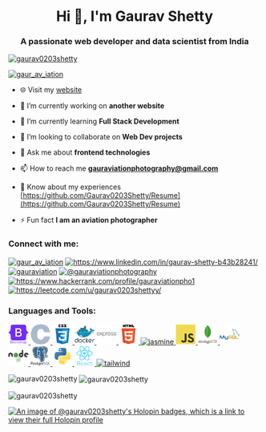 <h1 align="center">Hi 👋, I'm Gaurav Shetty</h1>
<h3 align="center">A passionate web developer and data scientist from India</h3>

<p align="left"> <a href="https://github.com/ryo-ma/github-profile-trophy"><img src="https://github-profile-trophy.vercel.app/?username=gaurav0203shetty" alt="gaurav0203shetty" /></a> </p>

<p align="left"> <a href="https://twitter.com/gaur_av_iation" target="blank"><img src="https://img.shields.io/twitter/follow/gaur_av_iation?logo=twitter&style=for-the-badge" alt="gaur_av_iation" /></a> </p>

- 🌐 Visit my [website](https://gaurav0203shetty.github.io/Gaurav-Portfolio/)

- 🔭 I’m currently working on **another website**

- 🌱 I’m currently learning **Full Stack Development**

- 👯 I’m looking to collaborate on **Web Dev projects**

- 💬 Ask me about **frontend technologies**

- 📫 How to reach me **gauraviationphotography@gmail.com**

- 📄 Know about my experiences [https://github.com/Gaurav0203Shetty/Resume](https://github.com/Gaurav0203Shetty/Resume)

- ⚡ Fun fact **I am an aviation photographer**

<h3 align="left">Connect with me:</h3>
<p align="left">
<a href="https://twitter.com/gaur_av_iation" target="blank"><img align="center" src="https://raw.githubusercontent.com/rahuldkjain/github-profile-readme-generator/master/src/images/icons/Social/twitter.svg" alt="gaur_av_iation" height="30" width="40" /></a>
<a href="https://linkedin.com/in/https://www.linkedin.com/in/gaurav-shetty-b43b28241/" target="blank"><img align="center" src="https://raw.githubusercontent.com/rahuldkjain/github-profile-readme-generator/master/src/images/icons/Social/linked-in-alt.svg" alt="https://www.linkedin.com/in/gaurav-shetty-b43b28241/" height="30" width="40" /></a>
<a href="https://instagram.com/gauraviation" target="blank"><img align="center" src="https://raw.githubusercontent.com/rahuldkjain/github-profile-readme-generator/master/src/images/icons/Social/instagram.svg" alt="gauraviation" height="30" width="40" /></a>
<a href="https://medium.com/@gauraviationphotography" target="blank"><img align="center" src="https://raw.githubusercontent.com/rahuldkjain/github-profile-readme-generator/master/src/images/icons/Social/medium.svg" alt="@gauraviationphotography" height="30" width="40" /></a>
<a href="https://www.hackerrank.com/https://www.hackerrank.com/profile/gauraviationpho1" target="blank"><img align="center" src="https://raw.githubusercontent.com/rahuldkjain/github-profile-readme-generator/master/src/images/icons/Social/hackerrank.svg" alt="https://www.hackerrank.com/profile/gauraviationpho1" height="30" width="40" /></a>
<a href="https://www.leetcode.com/https://leetcode.com/u/gaurav0203shettyy/" target="blank"><img align="center" src="https://raw.githubusercontent.com/rahuldkjain/github-profile-readme-generator/master/src/images/icons/Social/leet-code.svg" alt="https://leetcode.com/u/gaurav0203shettyy/" height="30" width="40" /></a>
</p>

<h3 align="left">Languages and Tools:</h3>
<p align="left"> <a href="https://getbootstrap.com" target="_blank" rel="noreferrer"> <img src="https://raw.githubusercontent.com/devicons/devicon/master/icons/bootstrap/bootstrap-plain-wordmark.svg" alt="bootstrap" width="40" height="40"/> </a> <a href="https://www.cprogramming.com/" target="_blank" rel="noreferrer"> <img src="https://raw.githubusercontent.com/devicons/devicon/master/icons/c/c-original.svg" alt="c" width="40" height="40"/> </a> <a href="https://www.w3schools.com/css/" target="_blank" rel="noreferrer"> <img src="https://raw.githubusercontent.com/devicons/devicon/master/icons/css3/css3-original-wordmark.svg" alt="css3" width="40" height="40"/> </a> <a href="https://www.docker.com/" target="_blank" rel="noreferrer"> <img src="https://raw.githubusercontent.com/devicons/devicon/master/icons/docker/docker-original-wordmark.svg" alt="docker" width="40" height="40"/> </a> <a href="https://expressjs.com" target="_blank" rel="noreferrer"> <img src="https://raw.githubusercontent.com/devicons/devicon/master/icons/express/express-original-wordmark.svg" alt="express" width="40" height="40"/> </a> <a href="https://www.w3.org/html/" target="_blank" rel="noreferrer"> <img src="https://raw.githubusercontent.com/devicons/devicon/master/icons/html5/html5-original-wordmark.svg" alt="html5" width="40" height="40"/> </a> <a href="https://jasmine.github.io/" target="_blank" rel="noreferrer"> <img src="https://www.vectorlogo.zone/logos/jasmine/jasmine-icon.svg" alt="jasmine" width="40" height="40"/> </a> <a href="https://developer.mozilla.org/en-US/docs/Web/JavaScript" target="_blank" rel="noreferrer"> <img src="https://raw.githubusercontent.com/devicons/devicon/master/icons/javascript/javascript-original.svg" alt="javascript" width="40" height="40"/> </a> <a href="https://www.mongodb.com/" target="_blank" rel="noreferrer"> <img src="https://raw.githubusercontent.com/devicons/devicon/master/icons/mongodb/mongodb-original-wordmark.svg" alt="mongodb" width="40" height="40"/> </a> <a href="https://www.mysql.com/" target="_blank" rel="noreferrer"> <img src="https://raw.githubusercontent.com/devicons/devicon/master/icons/mysql/mysql-original-wordmark.svg" alt="mysql" width="40" height="40"/> </a> <a href="https://nodejs.org" target="_blank" rel="noreferrer"> <img src="https://raw.githubusercontent.com/devicons/devicon/master/icons/nodejs/nodejs-original-wordmark.svg" alt="nodejs" width="40" height="40"/> </a> <a href="https://www.postgresql.org" target="_blank" rel="noreferrer"> <img src="https://raw.githubusercontent.com/devicons/devicon/master/icons/postgresql/postgresql-original-wordmark.svg" alt="postgresql" width="40" height="40"/> </a> <a href="https://www.python.org" target="_blank" rel="noreferrer"> <img src="https://raw.githubusercontent.com/devicons/devicon/master/icons/python/python-original.svg" alt="python" width="40" height="40"/> </a> <a href="https://reactjs.org/" target="_blank" rel="noreferrer"> <img src="https://raw.githubusercontent.com/devicons/devicon/master/icons/react/react-original-wordmark.svg" alt="react" width="40" height="40"/> </a> <a href="https://tailwindcss.com/" target="_blank" rel="noreferrer"> <img src="https://www.vectorlogo.zone/logos/tailwindcss/tailwindcss-icon.svg" alt="tailwind" width="40" height="40"/> </a> </p>

<p><img align="left" src="https://github-readme-stats.vercel.app/api/top-langs?username=gaurav0203shetty&show_icons=true&locale=en&layout=compact" alt="gaurav0203shetty" /></p>

<p>&nbsp;<img align="center" src="https://github-readme-stats.vercel.app/api?username=gaurav0203shetty&show_icons=true&locale=en" alt="gaurav0203shetty" /></p>

<p><img align="center" src="https://github-readme-streak-stats.herokuapp.com/?user=gaurav0203shetty&" alt="gaurav0203shetty" /></p>

[![An image of @gaurav0203shetty's Holopin badges, which is a link to view their full Holopin profile](https://holopin.me/gaurav0203shetty)](https://holopin.io/@gaurav0203shetty)
